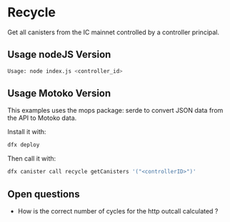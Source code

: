 # Recycle
Get all canisters from the IC mainnet controlled by a controller principal.

## Usage nodeJS Version

```bash
Usage: node index.js <controller_id>
```

## Usage Motoko Version
This examples uses the mops package: serde to convert JSON data from the API to Motoko data.

Install it with:
```bash
dfx deploy
```

Then call it with:
```bash
dfx canister call recycle getCanisters '("<controllerID>")'
```


## Open questions

- How is the correct number of cycles for the http outcall calculated ?
